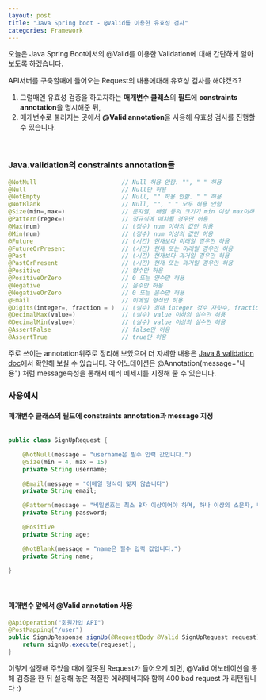 ```yaml
---
layout: post
title: "Java Spring boot - @Valid를 이용한 유효성 검사"
categories: Framework
---
```


오늘은 Java Spring Boot에서의 @Valid를 이용한 Validation에 대해 간단하게 알아보도록 하겠습니다.

API서버를 구축할때에 들어오는 Request의 내용에대해 유효성 검사를 해야겠죠?

1. 그럴때엔 유효성 검증을 하고자하는 **매개변수 클래스**의 **필드**에 **constraints annotation**을 명시해준 뒤, 
2. 매개변수로 불러지는 곳에서 **@Valid annotation**을 사용해 유효성 검사를 진행할 수 있습니다.

<br>

### **Java.validation의 constraints annotation들**

```java
@NotNull                        // Null 허용 안함. "", " " 허용
@Null	                        // Null만 허용
@NotEmpty	                    // Null, "" 허용 안함. " " 허용
@NotBlank	                    // Null, "", " " 모두 허용 안함
@Size(min=,max=)	            // 문자열, 배열 등의 크기가 min 이상 max이하 일때만 허용
@Pattern(regex=)	            // 정규식에 매치될 경우만 허용
@Max(num)	                    // (정수) num 이하의 값만 하용
@Min(num)	                    // (정수) num 이상의 값만 허용
@Future	                        // (시간) 현재보다 미래일 경우만 하용
@FutureOrPresent                // (시간) 현재 또는 미래일 경우만 허용
@Past	                        // (시간) 현재보다 과거일 경우만 허용
@PastOrPresent                  // (시간) 현재 또는 과거일 경우만 허용
@Positive	                    // 양수만 허용
@PositiveOrZero	                // 0 또는 양수만 허용
@Negative	                    // 음수만 허용
@NegativeOrZero	                // 0 또는 음수만 허용
@Email	                        // 이메일 형식만 허용
@Digits(integer=, fraction = )	// (실수) 최대 integer 정수 자릿수, fraction 소수 자릿수 만큼 허용
@DecimalMax(value=) 	        // (실수) value 이하의 실수만 허용
@DecimalMin(value=)	            // (실수) value 이상의 실수만 허용
@AssertFalse	                // false만 허용
@AssertTrue                     // true만 허용
```
주로 쓰이는 annotation위주로 정리해 보았으며 더 자세한 내용은 [Java 8 validation doc](https://javaee.github.io/javaee-spec/javadocs/javax/validation/constraints/package-summary.html)에서 확인해 보실 수 있습니다.
각 어노테이션은 @Annotation(message="내용") 처럼 message속성을 통해서 에러 메세지를 지정해 줄 수 있습니다.


### **사용예시**

#### **매개변수 클래스의 필드에 constraints annotation과 message 지정**
```java

public class SignUpRequest {

    @NotNull(message = "username은 필수 입력 값입니다.")
    @Size(min = 4, max = 15)
    private String username;

    @Email(message = "이메일 형식이 맞지 않습니다")
    private String email;

    @Pattern(message = "비밀번호는 최소 8자 이상이어야 하며, 하나 이상의 소문자, 대문자, 숫자, 특수문자를 포함해야 합니다",regexp = "^(?=.*[0-9])(?=.*[a-z])(?=.*[A-Z])(?=.*[*.!@$%^&(){}[]:;<>,.?/~_+-=|\]).{8,32}$")
    private String password;

    @Positive
    private String age;

    @NotBlank(message = "name은 필수 입력 값입니다.")
    private String name;
    
}

```

<br>

#### **매개변수 앞에서 @Valid annotation 사용**

```java
@ApiOperation("회원가입 API")
@PostMapping("/user")
public SignUpResponse signUp(@RequestBody @Valid SignUpRequest request){
    return signUp.execute(requeset);
}

```

이렇게 설정해 주었을 때에 잘못된 Request가 들어오게 되면,
@Valid 어노테이션을 통해 검증을 한 뒤 설정해 놓은 적절한 에러메세지와 함께 400 bad request 가 리턴됩니다 :)